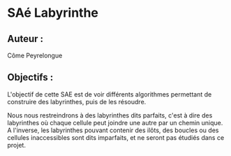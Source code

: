# SAé Labyrinthe
## Auteur : 

Côme Peyrelongue

## Objectifs :

L'objectif de cette SAE est de voir différents algorithmes permettant de construire des labyrinthes, puis de les résoudre.

Nous nous restreindrons à des labyrinthes dits parfaits, c'est à dire des labyrinthes où chaque cellule peut joindre une autre par un chemin unique.
A l'inverse, les labyrinthes pouvant contenir des ilôts, des boucles ou des cellules inaccessibles sont dits imparfaits, et ne seront pas étudiés dans ce projet.
